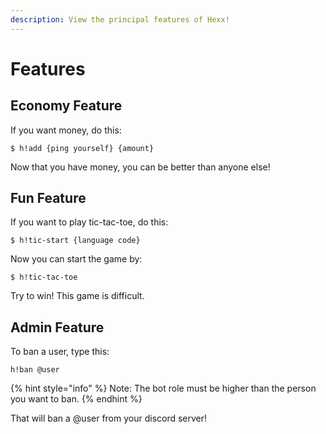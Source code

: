 ```yaml
---
description: View the principal features of Hexx!
---
```


# Features

## Economy Feature

If you want money, do this:

```text
$ h!add {ping yourself} {amount}
```

Now that you have money, you can be better than anyone else!

## Fun Feature

If you want to play tic-tac-toe, do this:

```text
$ h!tic-start {language code}
```

Now you can start the game by:

```text
$ h!tic-tac-toe
```

Try to win! This game is difficult.

## Admin Feature

To ban a user, type this:

```text
h!ban @user
```

{% hint style="info" %}
Note: The bot role must be higher than the person you want to ban.
{% endhint %}

That will ban a @user from your discord server!

